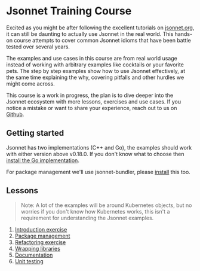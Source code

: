 # Jsonnet Training Course

Excited as you might be after following the excellent tutorials on
[jsonnet.org](https://jsonnet.org/learning/tutorial.html), it can still be daunting to
actually use Jsonnet in the real world. This hands-on course attempts to cover common
Jsonnet idioms that have been battle tested over several years.

The examples and use cases in this course are from real world usage instead of working
with arbitrary examples like cocktails or your favorite pets. The step by step examples
show how to use Jsonnet effectively, at the same time explaining the why, covering
pitfalls and other hurdles we might come across.

This course is a work in progress, the plan is to dive deeper into the Jsonnet ecosystem
with more lessons, exercises and use cases. If you notice a mistake or want to share your
experience, reach out to us on
[Github](https://github.com/jsonnet-libs/jsonnet-training-course).

## Getting started

Jsonnet has two implementations (C++ and Go), the examples should work with either version
above v0.18.0. If you don't know what to choose then [install the Go
implementation](https://github.com/google/go-jsonnet#installation-instructions).

For package management we'll use jsonnet-bundler, please
[install](https://github.com/jsonnet-bundler/jsonnet-bundler#install) this too.

## Lessons

> Note: A lot of the examples will be around Kubernetes objects, but no worries if you
> don't know how Kubernetes works, this isn't a requirement for understanding the Jsonnet
> examples.

1. [Introduction exercise](lesson1.md)
1. [Package management](lesson2.md)
1. [Refactoring exercise](lesson3.md)
1. [Wrapping libraries](lesson4.md)
1. [Documentation](lesson5.md)
1. [Unit testing](lesson6.md)


